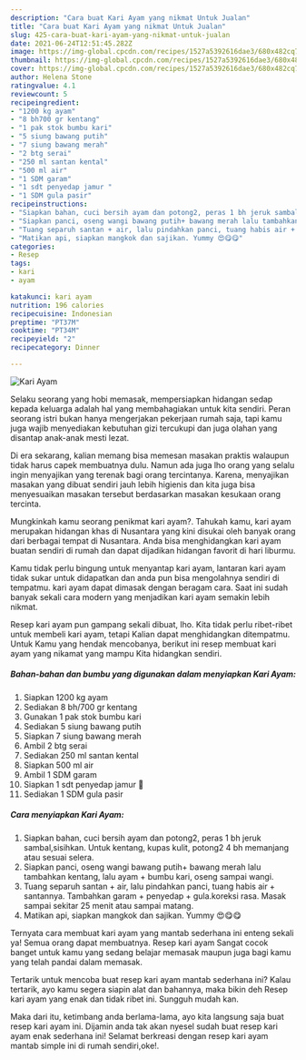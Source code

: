 ```yaml
---
description: "Cara buat Kari Ayam yang nikmat Untuk Jualan"
title: "Cara buat Kari Ayam yang nikmat Untuk Jualan"
slug: 425-cara-buat-kari-ayam-yang-nikmat-untuk-jualan
date: 2021-06-24T12:51:45.282Z
image: https://img-global.cpcdn.com/recipes/1527a5392616dae3/680x482cq70/kari-ayam-foto-resep-utama.jpg
thumbnail: https://img-global.cpcdn.com/recipes/1527a5392616dae3/680x482cq70/kari-ayam-foto-resep-utama.jpg
cover: https://img-global.cpcdn.com/recipes/1527a5392616dae3/680x482cq70/kari-ayam-foto-resep-utama.jpg
author: Helena Stone
ratingvalue: 4.1
reviewcount: 5
recipeingredient:
- "1200 kg ayam"
- "8 bh700 gr kentang"
- "1 pak stok bumbu kari"
- "5 siung bawang putih"
- "7 siung bawang merah"
- "2 btg serai"
- "250 ml santan kental"
- "500 ml air"
- "1 SDM garam"
- "1 sdt penyedap jamur "
- "1 SDM gula pasir"
recipeinstructions:
- "Siapkan bahan, cuci bersih ayam dan potong2, peras 1 bh jeruk sambal,sisihkan. Untuk kentang, kupas kulit, potong2 4 bh memanjang atau sesuai selera."
- "Siapkan panci, oseng wangi bawang putih+ bawang merah lalu tambahkan kentang, lalu ayam + bumbu kari, oseng sampai wangi."
- "Tuang separuh santan + air, lalu pindahkan panci, tuang habis air + santannya. Tambahkan garam + penyedap + gula.koreksi rasa. Masak sampai sekitar 25 menit atau sampai matang."
- "Matikan api, siapkan mangkok dan sajikan. Yummy 😍😋😋"
categories:
- Resep
tags:
- kari
- ayam

katakunci: kari ayam 
nutrition: 196 calories
recipecuisine: Indonesian
preptime: "PT37M"
cooktime: "PT34M"
recipeyield: "2"
recipecategory: Dinner

---
```



![Kari Ayam](https://img-global.cpcdn.com/recipes/1527a5392616dae3/680x482cq70/kari-ayam-foto-resep-utama.jpg)

Selaku seorang yang hobi memasak, mempersiapkan hidangan sedap kepada keluarga adalah hal yang membahagiakan untuk kita sendiri. Peran seorang istri bukan hanya mengerjakan pekerjaan rumah saja, tapi kamu juga wajib menyediakan kebutuhan gizi tercukupi dan juga olahan yang disantap anak-anak mesti lezat.

Di era  sekarang, kalian memang bisa memesan masakan praktis walaupun tidak harus capek membuatnya dulu. Namun ada juga lho orang yang selalu ingin menyajikan yang terenak bagi orang tercintanya. Karena, menyajikan masakan yang dibuat sendiri jauh lebih higienis dan kita juga bisa menyesuaikan masakan tersebut berdasarkan masakan kesukaan orang tercinta. 



Mungkinkah kamu seorang penikmat kari ayam?. Tahukah kamu, kari ayam merupakan hidangan khas di Nusantara yang kini disukai oleh banyak orang dari berbagai tempat di Nusantara. Anda bisa menghidangkan kari ayam buatan sendiri di rumah dan dapat dijadikan hidangan favorit di hari liburmu.

Kamu tidak perlu bingung untuk menyantap kari ayam, lantaran kari ayam tidak sukar untuk didapatkan dan anda pun bisa mengolahnya sendiri di tempatmu. kari ayam dapat dimasak dengan beragam cara. Saat ini sudah banyak sekali cara modern yang menjadikan kari ayam semakin lebih nikmat.

Resep kari ayam pun gampang sekali dibuat, lho. Kita tidak perlu ribet-ribet untuk membeli kari ayam, tetapi Kalian dapat menghidangkan ditempatmu. Untuk Kamu yang hendak mencobanya, berikut ini resep membuat kari ayam yang nikamat yang mampu Kita hidangkan sendiri.

<!--inarticleads1-->

##### Bahan-bahan dan bumbu yang digunakan dalam menyiapkan Kari Ayam:

1. Siapkan 1200 kg ayam
1. Sediakan 8 bh/700 gr kentang
1. Gunakan 1 pak stok bumbu kari
1. Sediakan 5 siung bawang putih
1. Siapkan 7 siung bawang merah
1. Ambil 2 btg serai
1. Sediakan 250 ml santan kental
1. Siapkan 500 ml air
1. Ambil 1 SDM garam
1. Siapkan 1 sdt penyedap jamur 🍄
1. Sediakan 1 SDM gula pasir




<!--inarticleads2-->

##### Cara menyiapkan Kari Ayam:

1. Siapkan bahan, cuci bersih ayam dan potong2, peras 1 bh jeruk sambal,sisihkan. Untuk kentang, kupas kulit, potong2 4 bh memanjang atau sesuai selera.
1. Siapkan panci, oseng wangi bawang putih+ bawang merah lalu tambahkan kentang, lalu ayam + bumbu kari, oseng sampai wangi.
1. Tuang separuh santan + air, lalu pindahkan panci, tuang habis air + santannya. Tambahkan garam + penyedap + gula.koreksi rasa. Masak sampai sekitar 25 menit atau sampai matang.
1. Matikan api, siapkan mangkok dan sajikan. Yummy 😍😋😋




Ternyata cara membuat kari ayam yang mantab sederhana ini enteng sekali ya! Semua orang dapat membuatnya. Resep kari ayam Sangat cocok banget untuk kamu yang sedang belajar memasak maupun juga bagi kamu yang telah pandai dalam memasak.

Tertarik untuk mencoba buat resep kari ayam mantab sederhana ini? Kalau tertarik, ayo kamu segera siapin alat dan bahannya, maka bikin deh Resep kari ayam yang enak dan tidak ribet ini. Sungguh mudah kan. 

Maka dari itu, ketimbang anda berlama-lama, ayo kita langsung saja buat resep kari ayam ini. Dijamin anda tak akan nyesel sudah buat resep kari ayam enak sederhana ini! Selamat berkreasi dengan resep kari ayam mantab simple ini di rumah sendiri,oke!.

